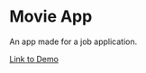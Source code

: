 # Movie App
An app made for a job application.

[Link to Demo](https://appetize.io/app/hrnwaq1b9naff5a1myfyt0dcfc?device=iphone5s&scale=75&orientation=portrait&osVersion=9.3)
